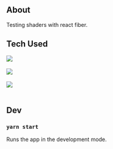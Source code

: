 ## About

Testing shaders with react fiber.

## Tech Used

<img align="left" src="https://img.shields.io/badge/-React-white?style=for-the-badge&logo=React&logoColor=#61DAFB"/>
<br/>
<br/>
<img align="left" src="https://img.shields.io/badge/-Styled%20Components-white?style=for-the-badge&logo=styled-components&logoColor=DB7093" />
<br/>
<br/>
<img align="left" src="https://img.shields.io/badge/-React%20Fiber-white?style=for-the-badge&logo=React&logoColor=#61DAFB" />
<br/>
<br/>

## Dev

### `yarn start`

Runs the app in the development mode.
